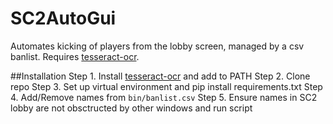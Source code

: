 # SC2AutoGui
Automates kicking of players from the lobby screen, managed by a csv banlist. Requires [tesseract-ocr](https://github.com/tesseract-ocr/tessdoc).

##Installation
Step 1. Install [tesseract-ocr](https://github.com/tesseract-ocr/tessdoc) and add to PATH
Step 2. Clone repo
Step 3. Set up virtual environment and pip install requirements.txt
Step 4. Add/Remove names from `bin/banlist.csv`
Step 5. Ensure names in SC2 lobby are not obsctructed by other windows and run script
